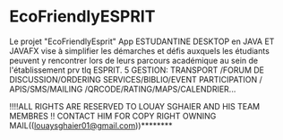 # EcoFriendlyESPRIT
Le projet "EcoFriendlyEsprit" App ESTUDANTINE DESKTOP en JAVA ET JAVAFX   vise à simplifier les démarches et défis auxquels les étudiants peuvent y rencontrer lors de leurs parcours académique au sein de l'établissement prv tlq ESPRIT. 
5 GESTION: TRANSPORT /FORUM DE DISCUSSION/ORDERING SERVICES/BIBLIO/EVENT PARTICIPATION / 
APIS/SMS/MAILING /QRCODE/RATING/MAPS/CALENDRIER...

!!!!ALL RIGHTS ARE RESERVED TO LOUAY SGHAIER AND HIS TEAM MEMBRES !! CONTACT HIM FOR COPY RIGHT OWNING MAIL((louaysghaier01@gmail.com))********

